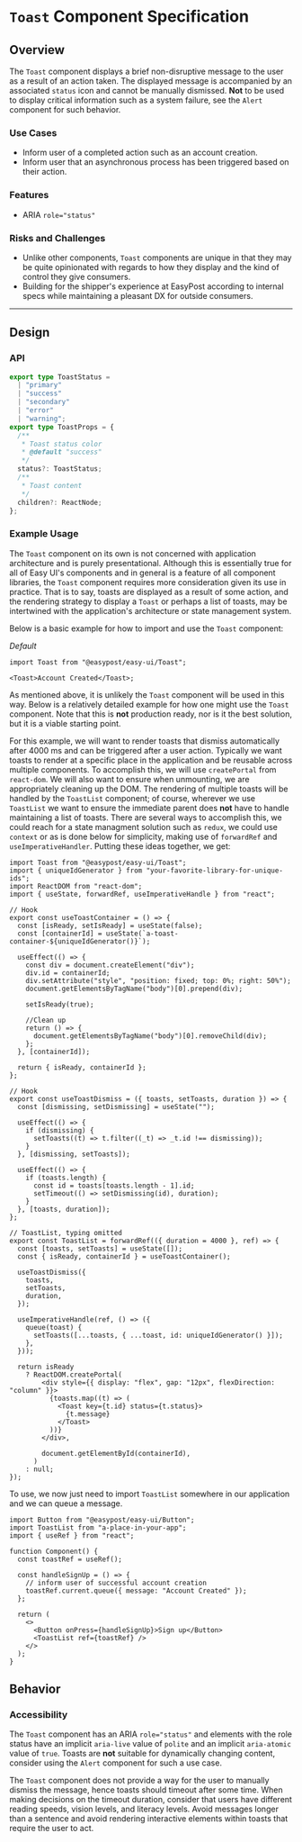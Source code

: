# `Toast` Component Specification

## Overview

The `Toast` component displays a brief non-disruptive message to the user as a result of an action taken. The displayed message is accompanied by an associated `status` icon and cannot be manually dismissed. **Not** to be used to display critical information such as a system failure, see the `Alert` component for such behavior.

### Use Cases

- Inform user of a completed action such as an account creation.
- Inform user that an asynchronous process has been triggered based on their action.

### Features

- ARIA `role="status"`

### Risks and Challenges

- Unlike other components, `Toast` components are unique in that they may be quite opinionated with regards to how they display and the kind of control they give consumers.
- Building for the shipper's experience at EasyPost according to internal specs while maintaining a pleasant DX for outside consumers.

---

## Design

### API

```typescript
export type ToastStatus =
  | "primary"
  | "success"
  | "secondary"
  | "error"
  | "warning";
export type ToastProps = {
  /**
   * Toast status color
   * @default "success"
   */
  status?: ToastStatus;
  /**
   * Toast content
   */
  children?: ReactNode;
};
```

### Example Usage

The `Toast` component on its own is not concerned with application architecture and is purely presentational. Although this is essentially true for all of Easy UI's components and in general is a feature of all component libraries, the `Toast` component requires more consideration given its use in practice. That is to say, toasts are displayed as a result of some action, and the rendering strategy to display a `Toast` or perhaps a list of toasts, may be intertwined with the application's architecture or state management system.

Below is a basic example for how to import and use the `Toast` component:

_Default_

```tsx
import Toast from "@easypost/easy-ui/Toast";

<Toast>Account Created</Toast>;
```

As mentioned above, it is unlikely the `Toast` component will be used in this way. Below is a relatively detailed example for how one might use the `Toast` component. Note that this is **not** production ready, nor is it the best solution, but it is a viable starting point.

For this example, we will want to render toasts that dismiss automatically after 4000 ms and can be triggered after a user action. Typically we want toasts to render at a specific place in the application and be reusable across multiple components. To accomplish this, we will use `createPortal` from `react-dom`. We will also want to ensure when unmounting, we are appropriately cleaning up the DOM. The rendering of multiple toasts will be handled by the `ToastList` component; of course, wherever we use `ToastList` we want to ensure the immediate parent does **not** have to handle maintaining a list of toasts. There are several ways to accomplish this, we could reach for a state managment solution such as `redux`, we could use `context` or as is done below for simplicity, making use of `forwardRef` and `useImperativeHandler`. Putting these ideas together, we get:

```tsx
import Toast from "@easypost/easy-ui/Toast";
import { uniqueIdGenerator } from "your-favorite-library-for-unique-ids";
import ReactDOM from "react-dom";
import { useState, forwardRef, useImperativeHandle } from "react";

// Hook
export const useToastContainer = () => {
  const [isReady, setIsReady] = useState(false);
  const [containerId] = useState(`a-toast-container-${uniqueIdGenerator()}`);

  useEffect(() => {
    const div = document.createElement("div");
    div.id = containerId;
    div.setAttribute("style", "position: fixed; top: 0%; right: 50%");
    document.getElementsByTagName("body")[0].prepend(div);

    setIsReady(true);

    //Clean up
    return () => {
      document.getElementsByTagName("body")[0].removeChild(div);
    };
  }, [containerId]);

  return { isReady, containerId };
};

// Hook
export const useToastDismiss = ({ toasts, setToasts, duration }) => {
  const [dismissing, setDismissing] = useState("");

  useEffect(() => {
    if (dismissing) {
      setToasts((t) => t.filter((_t) => _t.id !== dismissing));
    }
  }, [dismissing, setToasts]);

  useEffect(() => {
    if (toasts.length) {
      const id = toasts[toasts.length - 1].id;
      setTimeout(() => setDismissing(id), duration);
    }
  }, [toasts, duration]);
};

// ToastList, typing omitted
export const ToastList = forwardRef(({ duration = 4000 }, ref) => {
  const [toasts, setToasts] = useState([]);
  const { isReady, containerId } = useToastContainer();

  useToastDismiss({
    toasts,
    setToasts,
    duration,
  });

  useImperativeHandle(ref, () => ({
    queue(toast) {
      setToasts([...toasts, { ...toast, id: uniqueIdGenerator() }]);
    },
  }));

  return isReady
    ? ReactDOM.createPortal(
        <div style={{ display: "flex", gap: "12px", flexDirection: "column" }}>
          {toasts.map((t) => (
            <Toast key={t.id} status={t.status}>
              {t.message}
            </Toast>
          ))}
        </div>,

        document.getElementById(containerId),
      )
    : null;
});
```

To use, we now just need to import `ToastList` somewhere in our application and we can queue a message.

```tsx
import Button from "@easypost/easy-ui/Button";
import ToastList from "a-place-in-your-app";
import { useRef } from "react";

function Component() {
  const toastRef = useRef();

  const handleSignUp = () => {
    // inform user of successful account creation
    toastRef.current.queue({ message: "Account Created" });
  };

  return (
    <>
      <Button onPress={handleSignUp}>Sign up</Button>
      <ToastList ref={toastRef} />
    </>
  );
}
```

## Behavior

### Accessibility

The `Toast` component has an ARIA `role="status"` and elements with the role status have an implicit `aria-live` value of `polite` and an implicit `aria-atomic` value of `true`. Toasts are **not** suitable for dynamically changing content, consider using the `Alert` component for such a use case.

The `Toast` component does not provide a way for the user to manually dismiss the message, hence toasts should timeout after some time. When making decisions on the timeout duration, consider that users have different reading speeds, vision levels, and literacy levels. Avoid messages longer than a sentence and avoid rendering interactive elements within toasts that require the user to act.

